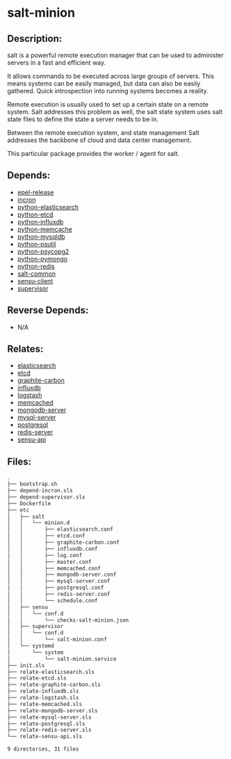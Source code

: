 # salt-minion

## Description:

salt is a powerful remote execution manager that can be used to administer servers in a fast and efficient way.

It allows commands to be executed across large groups of servers. This means systems can be easily managed, but data can also be easily gathered.  Quick introspection into running systems becomes a reality.

Remote execution is usually used to set up a certain state on a remote system. Salt addresses this problem as well, the salt state system uses salt state files to define the state a server needs to be in.

Between the remote execution system, and state management Salt addresses the backbone of cloud and data center management.

This particular package provides the worker / agent for salt.

## Depends:

  -  [epel-release](/salt/epel-release)
  -  [incron](/salt/incron)
  -  [python-elasticsearch](/salt/python-elasticsearch)
  -  [python-etcd](/salt/python-etcd)
  -  [python-influxdb](/salt/python-influxdb)
  -  [python-memcache](/salt/python-memcache)
  -  [python-mysqldb](/salt/python-mysqldb)
  -  [python-psutil](/salt/python-psutil)
  -  [python-psycopg2](/salt/python-psycopg2)
  -  [python-pymongo](/salt/python-pymongo)
  -  [python-redis](/salt/python-redis)
  -  [salt-common](/salt/salt-common)
  -  [sensu-client](/salt/sensu-client)
  -  [supervisor](/salt/supervisor)

## Reverse Depends:

  -  N/A

## Relates:

  -  [elasticsearch](/salt/elasticsearch)
  -  [etcd](/salt/etcd)
  -  [graphite-carbon](/salt/graphite-carbon)
  -  [influxdb](/salt/influxdb)
  -  [logstash](/salt/logstash)
  -  [memcached](/salt/memcached)
  -  [mongodb-server](/salt/mongodb-server)
  -  [mysql-server](/salt/mysql-server)
  -  [postgresql](/salt/postgresql)
  -  [redis-server](/salt/redis-server)
  -  [sensu-api](/salt/sensu-api)

## Files:

```bash
.
├── bootstrap.sh
├── depend-incron.sls
├── depend-supervisor.sls
├── Dockerfile
├── etc
│   ├── salt
│   │   └── minion.d
│   │       ├── elasticsearch.conf
│   │       ├── etcd.conf
│   │       ├── graphite-carbon.conf
│   │       ├── influxdb.conf
│   │       ├── log.conf
│   │       ├── master.conf
│   │       ├── memcached.conf
│   │       ├── mongodb-server.conf
│   │       ├── mysql-server.conf
│   │       ├── postgresql.conf
│   │       ├── redis-server.conf
│   │       └── schedule.conf
│   ├── sensu
│   │   └── conf.d
│   │       └── checks-salt-minion.json
│   ├── supervisor
│   │   └── conf.d
│   │       └── salt-minion.conf
│   └── systemd
│       └── system
│           └── salt-minion.service
├── init.sls
├── relate-elasticsearch.sls
├── relate-etcd.sls
├── relate-graphite-carbon.sls
├── relate-influxdb.sls
├── relate-logstash.sls
├── relate-memcached.sls
├── relate-mongodb-server.sls
├── relate-mysql-server.sls
├── relate-postgresql.sls
├── relate-redis-server.sls
└── relate-sensu-api.sls

9 directories, 31 files
```

